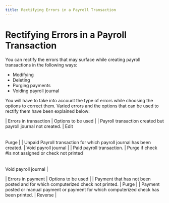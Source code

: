 ```yaml
---
title: Rectifying Errors in a Payroll Transaction
---
```


# Rectifying Errors in a Payroll Transaction


You can rectify the errors that may surface while creating payroll transactions  in the following ways:

- Modifying
- Deleting
- Purging payments
- Voiding payroll  journal



You will have to take into account the type of errors while choosing  the options to correct them. Varied errors and the options that can be  used to rectify them have been explained below:


| Errors in transaction | Options to be used |
| Payroll transaction created but payroll journal not  created. | Edit<br/><br/><br/>Purge |
| Unpaid Payroll transaction for which payroll journal  has been created. | Void payroll journal |
| Paid payroll transaction. | Purge if check #is not assigned or check not printed<br/><br/><br/>Void payroll journal |



| Errors in payment | Options to be used |
| Payment that has not been posted and for which computerized  check not printed. | Purge |
| Payment posted or manual payment or payment for which  computerized check has been printed. | Reverse |

